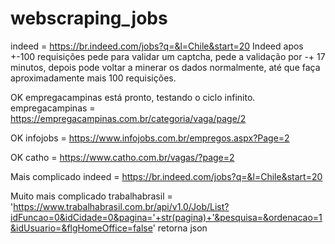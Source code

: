 # webscraping_jobs

indeed = https://br.indeed.com/jobs?q=&l=Chile&start=20
Indeed apos +-100 requisições pede para validar um captcha, pede a validação por -+ 17 minutos, depois pode voltar a minerar os dados normalmente, até que faça aproximadamente mais 100 requisições.

OK
empregacampinas está pronto, testando o ciclo infinito.
empregacampinas = https://empregacampinas.com.br/categoria/vaga/page/2

OK
infojobs  = https://www.infojobs.com.br/empregos.aspx?Page=2

OK
catho = https://www.catho.com.br/vagas/?page=2

Mais complicado
indeed = https://br.indeed.com/jobs?q=&l=Chile&start=20

Muito mais complicado
trabalhabrasil = 'https://www.trabalhabrasil.com.br/api/v1.0/Job/List?idFuncao=0&idCidade=0&pagina='+str(pagina)+'&pesquisa=&ordenacao=1&idUsuario=&flgHomeOffice=false'
retorna json
